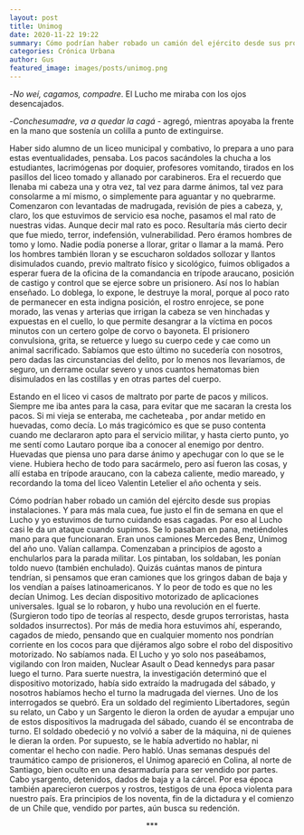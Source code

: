 ```yaml
---
layout: post
title: Unimog
date: 2020-11-22 19:22
summary: Cómo podrían haber robado un camión del ejército desde sus propias instalaciones. Y para  más mala cuea, fue justo el fin de semana en que el Lucho y yo estuvimos de turno cuidando  esas cagadas. Por eso al Lucho casi le da un ataque cuando supimos.
categories: Crónica Urbana
author: Gus
featured_image: images/posts/unimog.png
---
```


-*No weí, cagamos, compadre*. El Lucho me miraba con los ojos desencajados.

-*Conchesumadre, va a quedar la cagá* -  agregó, mientras apoyaba la frente en la mano que
sostenía un colilla a punto de extinguirse.

Haber sido alumno de un liceo municipal y combativo, lo prepara a uno para estas
eventualidades, pensaba. Los pacos sacándoles la chucha a los estudiantes, lacrimógenas por
doquier, profesores vomitando, tirados en los pasillos del liceo tomado y allanado por
carabineros. Era el recuerdo que llenaba mi cabeza una y otra vez, tal vez para darme ánimos,
tal vez para consolarme a mí mismo, o simplemente para aguantar y no quebrarme.
Comenzaron con levantadas de madrugada, revisión de pies a cabeza, y, claro, los que
estuvimos de servicio esa noche, pasamos el mal rato de nuestras vidas. Aunque decir mal
rato es poco. Resultaría más cierto decir que fue miedo, terror, indefensión, vulnerabilidad.
Pero éramos hombres de tomo y lomo. Nadie podía ponerse a llorar, gritar o llamar a la mamá.
Pero los hombres también lloran y se escucharon soldados sollozar y llantos disimulados
cuando, previo maltrato físico y sicológico, fuimos obligados a esperar fuera de la oficina de
la comandancia en trípode araucano, posición de castigo y control que se ejerce sobre un
prisionero. Así nos lo habían enseñado. Lo doblega, lo expone, le destruye la moral, porque
al poco rato de permanecer en esta indigna posición, el rostro enrojece, se pone morado, las
venas y arterias que irrigan la cabeza se ven hinchadas y expuestas en el cuello, lo que
permite desangrar a la víctima en pocos minutos con un certero golpe de corvo o bayoneta.
El prisionero convulsiona, grita, se retuerce y luego su cuerpo cede y cae como un animal
sacrificado. Sabíamos que esto último no sucedería con nosotros, pero dadas las
circunstancias del delito, por lo menos nos llevaríamos, de seguro, un derrame ocular severo
y unos cuantos hematomas bien disimulados en las costillas y en otras partes del cuerpo.

Estando en el liceo vi casos de maltrato por parte de pacos y milicos. Siempre me iba antes
para la casa, para evitar que me sacaran la cresta los pacos. Si mi vieja se enteraba, me
cacheteaba , por andar metido en huevadas, como decía. Lo más tragicómico es que se puso contenta cuando me declararon apto para el servicio militar, y hasta cierto punto, yo me sentí como Lautaro porque iba a conocer al enemigo por dentro. Huevadas que piensa uno para darse ánimo y apechugar con lo que se le viene.
Hubiera hecho de todo para sacármelo, pero así fueron las cosas, y allí estaba en trípode
araucano, con la cabeza caliente, medio mareado, y recordando la toma del liceo Valentin
Letelier el año ochenta y seis.

Cómo podrían haber robado un camión del ejército desde sus propias instalaciones. Y para
más mala cuea, fue justo el fin de semana en que el Lucho y yo estuvimos de turno cuidando
esas cagadas. Por eso al Lucho casi le da un ataque cuando supimos.
Se lo pasaban en pana, metiéndoles mano para que funcionaran. Eran unos camiones
Mercedes Benz, Unimog del año uno. Valían callampa. Comenzaban a principios de agosto
a enchularlos para la parada militar. Los pintaban, los soldaban, les ponían toldo nuevo
(también enchulado). Quizás cuántas manos de pintura tendrían, si pensamos que eran
camiones que los gringos daban de baja y los vendían a países latinoamericanos. Y lo peor
de todo es que no les decían Unimog. Les decían dispositivo motorizado de aplicaciones
universales. Igual se lo robaron, y hubo una revolución en el fuerte. (Surgieron todo tipo de
teorías al respecto, desde grupos terroristas, hasta soldados insurrectos).
Por más de media hora estuvimos ahí, esperando, cagados de miedo, pensando que en
cualquier momento nos pondrían corriente en los cocos para que dijéramos algo sobre el robo
del dispositivo motorizado. No sabíamos nada. El Lucho y yo solo nos paseábamos, vigilando
con Iron maiden, Nuclear Asault o Dead kennedys para pasar luego el turno. Para suerte
nuestra, la investigación determinó que el dispositivo motorizado, había sido extraído la
madrugada del sábado, y nosotros habíamos hecho el turno la madrugada del viernes. Uno
de los interrogados se quebró. Era un soldado del regimiento Libertadores, según su relato,
un Cabo y un Sargento le dieron la orden de ayudar a empujar uno de estos dispositivos la
madrugada del sábado, cuando él se encontraba de turno. El soldado obedeció y no volvió a saber de la máquina, ni de quienes le dieran la orden. Por supuesto, se le había advertido no
hablar, ni comentar el hecho con nadie. Pero habló. Unas semanas después del traumático campo de prisioneros, el Unimog apareció en Colina, al norte de Santiago, bien oculto en una desarmaduría para ser vendido por partes. Cabo ysargento, detenidos, dados de baja y a la cárcel. Por esa época también aparecieron cuerpos y rostros, testigos de una época violenta para nuestro país. Era principios de los noventa, fin de la dictadura y el comienzo de un Chile que, vendido por partes, aún busca su redención.

<center> *** </center>
